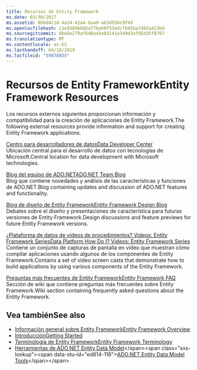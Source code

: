 ```yaml
---
title: Recursos de Entity Framework
ms.date: 03/30/2017
ms.assetid: 0bb04c18-4a14-42a4-baa9-a63d556c9f49
ms.openlocfilehash: c1e93896bbbaf7be68f53e4cfb45ba7465a423bd
ms.sourcegitcommit: 0be8a279af6d8a43e03141e349d3efd5d35f8767
ms.translationtype: MT
ms.contentlocale: es-ES
ms.lasthandoff: 04/18/2019
ms.locfileid: "59078855"
---
```

# <a name="entity-framework-resources"></a><span data-ttu-id="ed814-102">Recursos de Entity Framework</span><span class="sxs-lookup"><span data-stu-id="ed814-102">Entity Framework Resources</span></span>
<span data-ttu-id="ed814-103">Los recursos externos siguientes proporcionan información y compatibilidad para la creación de aplicaciones de Entity Framework.</span><span class="sxs-lookup"><span data-stu-id="ed814-103">The following external resources provide information and support for creating Entity Framework applications.</span></span>  
  
 [<span data-ttu-id="ed814-104">Centro para desarrolladores de datos</span><span class="sxs-lookup"><span data-stu-id="ed814-104">Data Developer Center</span></span>](https://go.microsoft.com/fwlink/?LinkId=213876)  
 <span data-ttu-id="ed814-105">Ubicación central para el desarrollo de datos con tecnologías de Microsoft.</span><span class="sxs-lookup"><span data-stu-id="ed814-105">Central location for data development with Microsoft technologies.</span></span>  
  
 [<span data-ttu-id="ed814-106">Blog del equipo de ADO.NET</span><span class="sxs-lookup"><span data-stu-id="ed814-106">ADO.NET Team Blog</span></span>](https://go.microsoft.com/fwlink/?LinkId=91905)  
 <span data-ttu-id="ed814-107">Blog que contiene novedades y análisis de las características y funciones de ADO.NET.</span><span class="sxs-lookup"><span data-stu-id="ed814-107">Blog containing updates and discussion of ADO.NET features and functionality.</span></span>  
  
 [<span data-ttu-id="ed814-108">Blog de diseño de Entity Framework</span><span class="sxs-lookup"><span data-stu-id="ed814-108">Entity Framework Design Blog</span></span>](https://go.microsoft.com/fwlink/?LinkId=186888)  
 <span data-ttu-id="ed814-109">Debates sobre el diseño y presentaciones de característica para futuras versiones de Entity Framework.</span><span class="sxs-lookup"><span data-stu-id="ed814-109">Design discussions and feature previews for future Entity Framework versions.</span></span>  
  
 [<span data-ttu-id="ed814-110">¿Plataforma de datos de vídeos de procedimientos? Vídeos: Entity Framework Series</span><span class="sxs-lookup"><span data-stu-id="ed814-110">Data Platform How Do I? Videos: Entity Framework Series</span></span>](https://go.microsoft.com/fwlink/?LinkId=124600)  
 <span data-ttu-id="ed814-111">Contiene un conjunto de capturas de pantalla en vídeo que muestran cómo compilar aplicaciones usando algunos de los componentes de Entity Framework.</span><span class="sxs-lookup"><span data-stu-id="ed814-111">Contains a set of video screen casts that demonstrate how to build applications by using various components of the Entity Framework.</span></span>  
  
 [<span data-ttu-id="ed814-112">Preguntas más frecuentes de Entity Framework</span><span class="sxs-lookup"><span data-stu-id="ed814-112">Entity Framework FAQ</span></span>](https://social.technet.microsoft.com/wiki/contents/articles/3737.entity-framework-faq.aspx)  
 <span data-ttu-id="ed814-113">Sección de wiki que contiene preguntas más frecuentes sobre Entity Framework.</span><span class="sxs-lookup"><span data-stu-id="ed814-113">Wiki section containing frequently asked questions about the Entity Framework.</span></span>  
  
## <a name="see-also"></a><span data-ttu-id="ed814-114">Vea también</span><span class="sxs-lookup"><span data-stu-id="ed814-114">See also</span></span>

- [<span data-ttu-id="ed814-115">Información general sobre Entity Framework</span><span class="sxs-lookup"><span data-stu-id="ed814-115">Entity Framework Overview</span></span>](../../../../../docs/framework/data/adonet/ef/overview.md)
- [<span data-ttu-id="ed814-116">Introducción</span><span class="sxs-lookup"><span data-stu-id="ed814-116">Getting Started</span></span>](../../../../../docs/framework/data/adonet/ef/getting-started.md)
- [<span data-ttu-id="ed814-117">Terminología de Entity Framework</span><span class="sxs-lookup"><span data-stu-id="ed814-117">Entity Framework Terminology</span></span>](../../../../../docs/framework/data/adonet/ef/terminology.md)
- <span data-ttu-id="ed814-118">[Herramientas de ADO.NET Entity Data Model](https://docs.microsoft.com/previous-versions/dotnet/netframework-4.0/bb399249(v=vs.100))</span><span class="sxs-lookup"><span data-stu-id="ed814-118">[ADO.NET Entity Data Model Tools](https://docs.microsoft.com/previous-versions/dotnet/netframework-4.0/bb399249(v=vs.100))</span></span>
